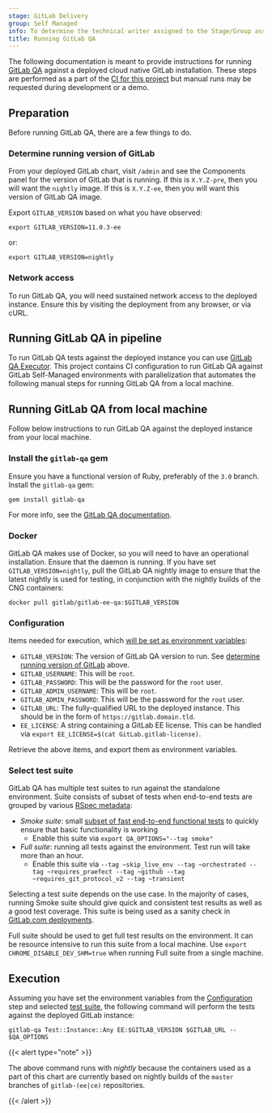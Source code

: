 ```yaml
---
stage: GitLab Delivery
group: Self Managed
info: To determine the technical writer assigned to the Stage/Group associated with this page, see https://handbook.gitlab.com/handbook/product/ux/technical-writing/#assignments
title: Running GitLab QA
---
```


The following documentation is meant to provide instructions for running
[GitLab QA](https://gitlab.com/gitlab-org/gitlab-qa) against a deployed cloud
native GitLab installation. These steps are performed as a part of the
[CI for this project](https://gitlab.com/gitlab-org/charts/gitlab/tree/master/.gitlab-ci.yml)
but manual runs may be requested during development or a demo.

## Preparation

Before running GitLab QA, there are a few things to do.

### Determine running version of GitLab

From your deployed GitLab chart, visit `/admin` and see the Components panel
for the version of GitLab that is running. If this is `X.Y.Z-pre`, then you
will want the `nightly` image. If this is `X.Y.Z-ee`, then you will want this
version of GitLab QA image.

Export `GITLAB_VERSION` based on what you have observed:

```shell
export GITLAB_VERSION=11.0.3-ee
```

or:

```shell
export GITLAB_VERSION=nightly
```

### Network access

To run GitLab QA, you will need sustained network access to the deployed instance.
Ensure this by visiting the deployment from any browser, or via cURL.

## Running GitLab QA in pipeline

To run GitLab QA tests against the deployed instance you can use [GitLab QA Executor](https://gitlab.com/gitlab-org/quality/gitlab-qa-executor). This project contains CI configuration to run GitLab QA against GitLab Self-Managed environments with parallelization that automates the following manual steps for running GitLab QA from a local machine.

## Running GitLab QA from local machine

Follow below instructions to run GitLab QA against the deployed instance
from your local machine.

### Install the `gitlab-qa` gem

Ensure you have a functional version of Ruby, preferably of the `3.0` branch.
Install the `gitlab-qa` gem:

```shell
gem install gitlab-qa
```

For more info, see the [GitLab QA documentation](https://gitlab.com/gitlab-org/gitlab-qa#how-can-you-use-it).

### Docker

GitLab QA makes use of Docker, so you will need to have an operational
installation. Ensure that the daemon is running. If you have set `GITLAB_VERSION=nightly`,
pull the GitLab QA nightly image to ensure that the latest nightly is used for
testing, in conjunction with the nightly builds of the CNG containers:

```shell
docker pull gitlab/gitlab-ee-qa:$GITLAB_VERSION
```

### Configuration

Items needed for execution, which
[will be set as environment variables](https://gitlab.com/gitlab-org/gitlab-qa#supported-environment-variables):

- `GITLAB_VERSION`: The version of GitLab QA version to run. See [determine running version of GitLab](#determine-running-version-of-gitlab) above.
- `GITLAB_USERNAME`: This will be `root`.
- `GITLAB_PASSWORD`: This will be the password for the `root` user.
- `GITLAB_ADMIN_USERNAME`: This will be `root`.
- `GITLAB_ADMIN_PASSWORD`: This will be the password for the `root` user.
- `GITLAB_URL`: The fully-qualified URL to the deployed instance. This should be
  in the form of `https://gitlab.domain.tld`.
- `EE_LICENSE`: A string containing a GitLab EE license. This can be handled
  via `export EE_LICENSE=$(cat GitLab.gitlab-license)`.

Retrieve the above items, and export them as environment variables.

### Select test suite

GitLab QA has multiple test suites to run against the standalone environment. Suite consists of subset of tests
when end-to-end tests are grouped by various [RSpec metadata](https://docs.gitlab.com/development/testing_guide/end_to_end/rspec_metadata_tests/):

- _Smoke suite_: small [subset of fast end-to-end functional tests](https://docs.gitlab.com/development/testing_guide/smoke/)
to quickly ensure that basic functionality is working
  - Enable this suite via `export QA_OPTIONS="--tag smoke"`
- _Full suite_: running all tests against the environment. Test run will take more than an hour.
  - Enable this suite via `--tag ~skip_live_env --tag ~orchestrated --tag ~requires_praefect --tag ~github --tag ~requires_git_protocol_v2 --tag ~transient`

Selecting a test suite depends on the use case. In the majority of cases, running
Smoke suite should give quick and consistent test results
as well as a good test coverage. This suite is being used as a sanity
check in [GitLab.com deployments](https://handbook.gitlab.com/handbook/engineering/deployments-and-releases/deployments/#gitlabcom-deployments-process).

Full suite should be used to get full test results on the environment. It can be resource
intensive to run this suite from a local machine. Use `export CHROME_DISABLE_DEV_SHM=true`
when running Full suite from a single machine.

## Execution

Assuming you have set the environment variables from the
[Configuration](#configuration) step and selected [test suite](#select-test-suite),
the following command will perform the tests against the deployed GitLab instance:

```shell
gitlab-qa Test::Instance::Any EE:$GITLAB_VERSION $GITLAB_URL -- $QA_OPTIONS
```

{{< alert type="note" >}}

The above command runs with _nightly_ because the containers used as a
part of this chart are currently based on nightly builds of the `master` branches
of `gitlab-(ee|ce)` repositories.

{{< /alert >}}
